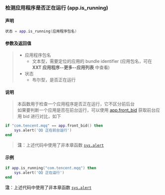 ### 检测应用程序是否正在运行 (**app\.is\_running**)


#### 声明
```lua
状态 = app.is_running(应用程序包名)
```


#### 参数及返回值
> - 应用程序包名
>   - 文本型，需要定位的应用的 bundle identifier \(应用包名，可在 **XXT 应用程序\-\-更多\-\-应用列表** 中查看\) 
> - 状态
>   - 布尔型，是否正在运行


#### 说明
> 本函数用于检查一个应用程序是否正在运行，它不区分前后台  
> 如果要判断一个应用是否在前台运行，可以使用 [app.front_bid](/Handbook/app/app.front_bid.md) 获取前台应用 bid 进行对比，如下  
```lua
if "com.tencent.mqq" == app.front_bid() then
    sys.alert('QQ 正在前台运行')
end
```
> **注**：上述代码中使用了非本章函数 [`sys.alert`](/Handbook/sys/sys.alert.md)


#### 示例  
```lua
if app.is_running("com.tencent.mqq") then
    sys.alert('QQ 正在运行')
end
```
**注**：上述代码中使用了非本章函数 [`sys.alert`](/Handbook/sys/sys.alert.md)

